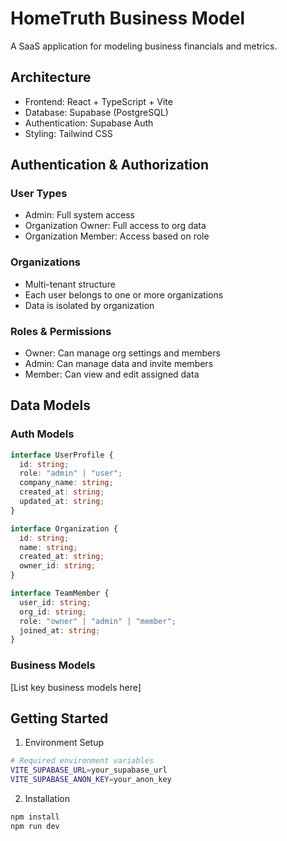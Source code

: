 # HomeTruth Business Model

A SaaS application for modeling business financials and metrics.

## Architecture

- Frontend: React + TypeScript + Vite
- Database: Supabase (PostgreSQL)
- Authentication: Supabase Auth
- Styling: Tailwind CSS

## Authentication & Authorization

### User Types

- Admin: Full system access
- Organization Owner: Full access to org data
- Organization Member: Access based on role

### Organizations

- Multi-tenant structure
- Each user belongs to one or more organizations
- Data is isolated by organization

### Roles & Permissions

- Owner: Can manage org settings and members
- Admin: Can manage data and invite members
- Member: Can view and edit assigned data

## Data Models

### Auth Models

```typescript
interface UserProfile {
  id: string;
  role: "admin" | "user";
  company_name: string;
  created_at: string;
  updated_at: string;
}

interface Organization {
  id: string;
  name: string;
  created_at: string;
  owner_id: string;
}

interface TeamMember {
  user_id: string;
  org_id: string;
  role: "owner" | "admin" | "member";
  joined_at: string;
}
```

### Business Models

[List key business models here]

## Getting Started

1. Environment Setup

```bash
# Required environment variables
VITE_SUPABASE_URL=your_supabase_url
VITE_SUPABASE_ANON_KEY=your_anon_key
```

2. Installation

```bash
npm install
npm run dev
```
